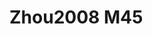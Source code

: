<a name="material" />

# Zhou2008 M45
<script type="application/ld+json">
  {
    "@context": "https://schema.org/",
    "@type": "ChemicalSubstance",
    "http://purl.org/dc/terms/conformsTo":
      {
        "@type": "CreativeWork",
        "@id": "https://bioschemas.org/profiles/ChemicalSubstance/0.4-RELEASE/"
      },
    "@id": "https://egonw.github.io/nanowiki/nanowiki257.html#material",
    "name": "Zhou2008 M45",
    "sameAs": "http://127.0.0.1/mediawiki/index.php/Special:URIResolver/Zhou2008_M45"
  }
</script>


